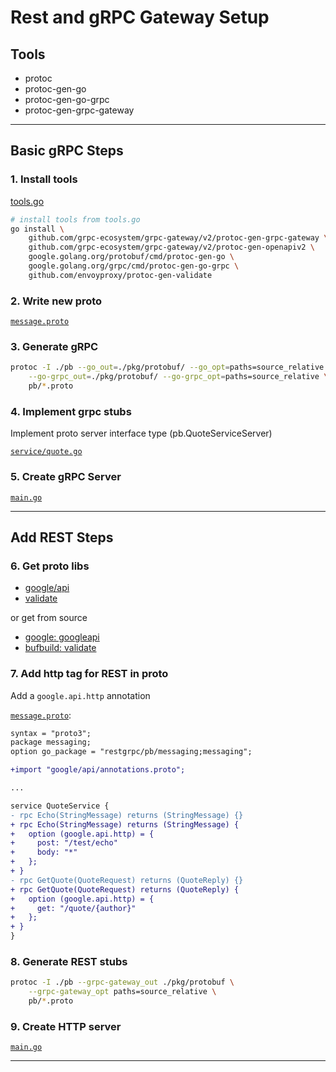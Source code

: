 # Rest and gRPC Gateway Setup

## Tools

- protoc
- protoc-gen-go
- protoc-gen-go-grpc
- protoc-gen-grpc-gateway

---

## Basic gRPC Steps

### 1. Install tools

[tools.go](/tools/tools.go)

```sh
# install tools from tools.go
go install \
    github.com/grpc-ecosystem/grpc-gateway/v2/protoc-gen-grpc-gateway \
    github.com/grpc-ecosystem/grpc-gateway/v2/protoc-gen-openapiv2 \
    google.golang.org/protobuf/cmd/protoc-gen-go \
    google.golang.org/grpc/cmd/protoc-gen-go-grpc \
    github.com/envoyproxy/protoc-gen-validate
```

### 2. Write new proto

[`message.proto`](/pb/message.proto)

### 3. Generate gRPC

```sh
protoc -I ./pb --go_out=./pkg/protobuf/ --go_opt=paths=source_relative \
	--go-grpc_out=./pkg/protobuf/ --go-grpc_opt=paths=source_relative \
	pb/*.proto
```

### 4. Implement grpc stubs

Implement proto server interface type (pb.QuoteServiceServer)

[`service/quote.go`](/pkg/service/quote.go)

### 5. Create gRPC Server

[`main.go`](/main.go#L75-L94)

---

## Add REST Steps

### 6. Get proto libs

- [google/api](/pb/google/api)
- [validate](/pb/validate/validate.proto)

or get from source

- [google: googleapi](https://github.com/googleapis/googleapis/tree/master/google/api)
- [bufbuild: validate](https://github.com/bufbuild/protoc-gen-validate/tree/main/validate)

### 7. Add http tag for REST in proto

Add a `google.api.http` annotation

[`message.proto`](/pb/message.proto#L21-L31):

```diff
syntax = "proto3";
package messaging;
option go_package = "restgrpc/pb/messaging;messaging";

+import "google/api/annotations.proto";

...

service QuoteService {
- rpc Echo(StringMessage) returns (StringMessage) {}
+ rpc Echo(StringMessage) returns (StringMessage) {
+   option (google.api.http) = {
+     post: "/test/echo"
+     body: "*"
+   };
+ }
- rpc GetQuote(QuoteRequest) returns (QuoteReply) {}
+ rpc GetQuote(QuoteRequest) returns (QuoteReply) {
+   option (google.api.http) = {
+     get: "/quote/{author}"
+   };
+ }
}
```

### 8. Generate REST stubs

```sh
protoc -I ./pb --grpc-gateway_out ./pkg/protobuf \
    --grpc-gateway_opt paths=source_relative \
    pb/*.proto
```

### 9. Create HTTP server

[`main.go`](/main.go#L49-L73)

---
